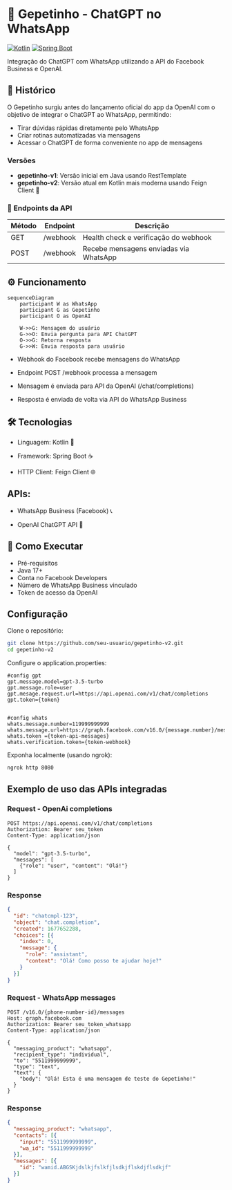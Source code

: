 # 🤖 Gepetinho - ChatGPT no WhatsApp 

[![Kotlin](https://img.shields.io/badge/Kotlin-1.9.25-blue.svg?logo=kotlin)](https://kotlinlang.org)
[![Spring Boot](https://img.shields.io/badge/Spring%20Boot-3.4.5-green.svg?logo=spring)](https://spring.io/projects/spring-boot)

Integração do ChatGPT com WhatsApp utilizando a API do Facebook Business e OpenAI.

## 📖 Histórico

O Gepetinho surgiu antes do lançamento oficial do app da OpenAI com o objetivo de integrar o ChatGPT ao WhatsApp, permitindo:

- Tirar dúvidas rápidas diretamente pelo WhatsApp
- Criar rotinas automatizadas via mensagens
- Acessar o ChatGPT de forma conveniente no app de mensagens

### Versões

- **gepetinho-v1**: Versão inicial em Java usando RestTemplate
- **gepetinho-v2**: Versão atual em Kotlin mais moderna usando Feign Client 🚀

### 📌 Endpoints da API

| Método  | Endpoint   | Descrição                              |
|---------|------------|----------------------------------------|
| GET     | /webhook   | Health check e verificação do webhook  |
| POST    | /webhook   | Recebe mensagens enviadas via WhatsApp |

## ⚙️ Funcionamento

```mermaid
sequenceDiagram
    participant W as WhatsApp
    participant G as Gepetinho
    participant O as OpenAI
    
    W->>G: Mensagem do usuário
    G->>O: Envia pergunta para API ChatGPT
    O->>G: Retorna resposta
    G->>W: Envia resposta para usuário

```
 - Webhook do Facebook recebe mensagens do WhatsApp

 - Endpoint POST /webhook processa a mensagem

 - Mensagem é enviada para API da OpenAI (/chat/completions)

 - Resposta é enviada de volta via API do WhatsApp Business

## 🛠 Tecnologias
- Linguagem: Kotlin 💙

- Framework: Spring Boot ☕

- HTTP Client: Feign Client 🌐

## APIs:

- WhatsApp Business (Facebook) 📞

- OpenAI ChatGPT API 🧠

## 🚀 Como Executar
- Pré-requisitos
- Java 17+
- Conta no Facebook Developers
- Número de WhatsApp Business vinculado
- Token de acesso da OpenAI

## Configuração
Clone o repositório:
```bash
git clone https://github.com/seu-usuario/gepetinho-v2.git
cd gepetinho-v2
```
Configure o application.properties:
```properties
#config gpt
gpt.message.model=gpt-3.5-turbo
gpt.message.role=user
gpt.mesage.request.url=https://api.openai.com/v1/chat/completions
gpt.token={token}


#config whats
whats.message.number=119999999999
whats.message.url=https://graph.facebook.com/v16.0/{message.number}/messages
whats.token ={token-api-messages}
whats.verification.token={token-webhook}
```
Exponha localmente (usando ngrok):
```bash
ngrok http 8080
```
## Exemplo de uso das APIs integradas
###  Request - OpenAi completions 
```http
POST https://api.openai.com/v1/chat/completions
Authorization: Bearer seu_token
Content-Type: application/json

{
  "model": "gpt-3.5-turbo",
  "messages": [
    {"role": "user", "content": "Olá!"}
  ]
}
```
### Response
```json
{
  "id": "chatcmpl-123",
  "object": "chat.completion",
  "created": 1677652288,
  "choices": [{
    "index": 0,
    "message": {
      "role": "assistant",
      "content": "Olá! Como posso te ajudar hoje?"
    }
  }]
}
```
###   Request  - WhatsApp messages
```http
POST /v16.0/{phone-number-id}/messages
Host: graph.facebook.com
Authorization: Bearer seu_token_whatsapp
Content-Type: application/json

{
  "messaging_product": "whatsapp",
  "recipient_type": "individual",
  "to": "5511999999999",
  "type": "text",
  "text": {
    "body": "Olá! Esta é uma mensagem de teste do Gepetinho!"
  }
}
```

### Response
```json
{
  "messaging_product": "whatsapp",
  "contacts": [{
    "input": "5511999999999",
    "wa_id": "5511999999999"
  }],
  "messages": [{
    "id": "wamid.ABGSKjdslkjfslkfjlsdkjflskdjflsdkjf"
  }]
}
```
